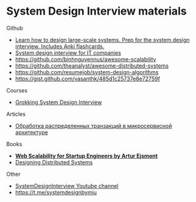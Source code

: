 # System Design Interview materials
Github
- [Learn how to design large-scale systems. Prep for the system design interview. Includes Anki flashcards.
](https://github.com/donnemartin/system-design-primer)
- [System design interview for IT companies
](https://github.com/checkcheckzz/system-design-interview)
- https://github.com/binhnguyennus/awesome-scalability
- https://github.com/theanalyst/awesome-distributed-systems
- https://github.com/resumejob/system-design-algorithms
- https://gist.github.com/vasanthk/485d1c25737e8e72759f


Courses
- [Grokking System Design Interview](https://www.educative.io/courses/grokking-the-system-design-interview)

Articles
- [Обработка распределенных транзакций в микросервисной архитектуре](https://habr.com/ru/company/piter/blog/522366/)

Books
- **[Web Scalability for Startup Engineers
by Artur Ejsmont](https://www.goodreads.com/book/show/23615147-web-scalability-for-startup-engineers)**
- [Designing Distributed Systems](https://azure.microsoft.com/en-us/resources/designing-distributed-systems/)

Other
- [SystemDesignInterview Youtube channel](https://www.youtube.com/c/SystemDesignInterview)
- https://t.me/systemdesignbymiu
